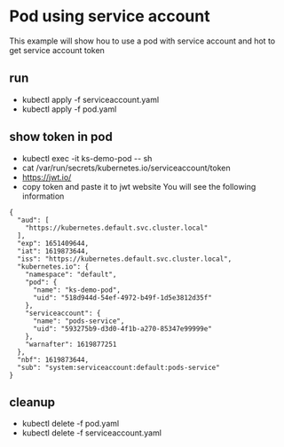 # Pod using service account
This example will show hou to use a pod with service account and hot to get service account token

## run
- kubectl apply -f serviceaccount.yaml
- kubectl apply -f pod.yaml

## show token in pod
- kubectl exec -it ks-demo-pod -- sh
- cat /var/run/secrets/kubernetes.io/serviceaccount/token
- https://jwt.io/
- copy token and paste it to jwt website
You will see the following information 
```
{
  "aud": [
    "https://kubernetes.default.svc.cluster.local"
  ],
  "exp": 1651409644,
  "iat": 1619873644,
  "iss": "https://kubernetes.default.svc.cluster.local",
  "kubernetes.io": {
    "namespace": "default",
    "pod": {
      "name": "ks-demo-pod",
      "uid": "518d944d-54ef-4972-b49f-1d5e3812d35f"
    },
    "serviceaccount": {
      "name": "pods-service",
      "uid": "593275b9-d3d0-4f1b-a270-85347e99999e"
    },
    "warnafter": 1619877251
  },
  "nbf": 1619873644,
  "sub": "system:serviceaccount:default:pods-service"
}
```

## cleanup
- kubectl delete -f pod.yaml
-  kubectl delete -f serviceaccount.yaml 
